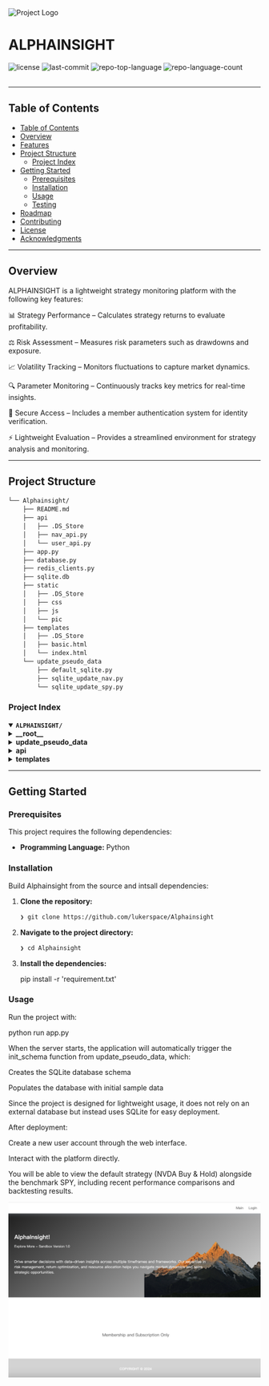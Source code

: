 <div id="top">


<img src="readmeai/assets/logos/purple.svg" width="30%" style="position: relative; top: 0; right: 0;" alt="Project Logo"/>

# ALPHAINSIGHT

<em></em>

<!-- BADGES -->
<img src="https://img.shields.io/github/license/lukerspace/Alphainsight?style=default&logo=opensourceinitiative&logoColor=white&color=0080ff" alt="license">
<img src="https://img.shields.io/github/last-commit/lukerspace/Alphainsight?style=default&logo=git&logoColor=white&color=0080ff" alt="last-commit">
<img src="https://img.shields.io/github/languages/top/lukerspace/Alphainsight?style=default&color=0080ff" alt="repo-top-language">
<img src="https://img.shields.io/github/languages/count/lukerspace/Alphainsight?style=default&color=0080ff" alt="repo-language-count">

<!-- default option, no dependency badges. -->


<!-- default option, no dependency badges. -->

</div>
<br>

---

## Table of Contents

- [Table of Contents](#table-of-contents)
- [Overview](#overview)
- [Features](#features)
- [Project Structure](#project-structure)
    - [Project Index](#project-index)
- [Getting Started](#getting-started)
    - [Prerequisites](#prerequisites)
    - [Installation](#installation)
    - [Usage](#usage)
    - [Testing](#testing)
- [Roadmap](#roadmap)
- [Contributing](#contributing)
- [License](#license)
- [Acknowledgments](#acknowledgments)

---

## Overview

ALPHAINSIGHT is a lightweight strategy monitoring platform with the following key features:

📊 Strategy Performance – Calculates strategy returns to evaluate profitability.

⚖️ Risk Assessment – Measures risk parameters such as drawdowns and exposure.

📈 Volatility Tracking – Monitors fluctuations to capture market dynamics.

🔍 Parameter Monitoring – Continuously tracks key metrics for real-time insights.

🔐 Secure Access – Includes a member authentication system for identity verification.

⚡ Lightweight Evaluation – Provides a streamlined environment for strategy analysis and monitoring.

---

## Project Structure

```sh
└── Alphainsight/
    ├── README.md
    ├── api
    │   ├── .DS_Store
    │   ├── nav_api.py
    │   └── user_api.py
    ├── app.py
    ├── database.py
    ├── redis_clients.py
    ├── sqlite.db
    ├── static
    │   ├── .DS_Store
    │   ├── css
    │   ├── js
    │   └── pic
    ├── templates
    │   ├── .DS_Store
    │   ├── basic.html
    │   └── index.html
    └── update_pseudo_data
        ├── default_sqlite.py
        ├── sqlite_update_nav.py
        └── sqlite_update_spy.py
```

### Project Index

<details open>
	<summary><b><code>ALPHAINSIGHT/</code></b></summary>
	<!-- __root__ Submodule -->
	<details>
		<summary><b>__root__</b></summary>
		<blockquote>
			<div class='directory-path' style='padding: 8px 0; color: #666;'>
				<code><b>⦿ __root__</b></code>
			<table style='width: 100%; border-collapse: collapse;'>
			<thead>
				<tr style='background-color: #f8f9fa;'>
					<th style='width: 30%; text-align: left; padding: 8px;'>File Name</th>
					<th style='text-align: left; padding: 8px;'>Summary</th>
				</tr>
			</thead>
				<tr style='border-bottom: 1px solid #eee;'>
					<td style='padding: 8px;'><b><a href='https://github.com/lukerspace/Alphainsight/blob/master/database.py'>database.py</a></b></td>
					<td style='padding: 8px;'>Code>❯ REPLACE-ME</code></td>
				</tr>
				<tr style='border-bottom: 1px solid #eee;'>
					<td style='padding: 8px;'><b><a href='https://github.com/lukerspace/Alphainsight/blob/master/redis_clients.py'>redis_clients.py</a></b></td>
					<td style='padding: 8px;'>Code>❯ REPLACE-ME</code></td>
				</tr>
				<tr style='border-bottom: 1px solid #eee;'>
					<td style='padding: 8px;'><b><a href='https://github.com/lukerspace/Alphainsight/blob/master/app.py'>app.py</a></b></td>
					<td style='padding: 8px;'>Code>❯ REPLACE-ME</code></td>
				</tr>
			</table>
		</blockquote>
	</details>
	<!-- update_pseudo_data Submodule -->
	<details>
		<summary><b>update_pseudo_data</b></summary>
		<blockquote>
			<div class='directory-path' style='padding: 8px 0; color: #666;'>
				<code><b>⦿ update_pseudo_data</b></code>
			<table style='width: 100%; border-collapse: collapse;'>
			<thead>
				<tr style='background-color: #f8f9fa;'>
					<th style='width: 30%; text-align: left; padding: 8px;'>File Name</th>
					<th style='text-align: left; padding: 8px;'>Summary</th>
				</tr>
			</thead>
				<tr style='border-bottom: 1px solid #eee;'>
					<td style='padding: 8px;'><b><a href='https://github.com/lukerspace/Alphainsight/blob/master/update_pseudo_data/sqlite_update_spy.py'>sqlite_update_spy.py</a></b></td>
					<td style='padding: 8px;'>Code>❯ REPLACE-ME</code></td>
				</tr>
				<tr style='border-bottom: 1px solid #eee;'>
					<td style='padding: 8px;'><b><a href='https://github.com/lukerspace/Alphainsight/blob/master/update_pseudo_data/default_sqlite.py'>default_sqlite.py</a></b></td>
					<td style='padding: 8px;'>Code>❯ REPLACE-ME</code></td>
				</tr>
				<tr style='border-bottom: 1px solid #eee;'>
					<td style='padding: 8px;'><b><a href='https://github.com/lukerspace/Alphainsight/blob/master/update_pseudo_data/sqlite_update_nav.py'>sqlite_update_nav.py</a></b></td>
					<td style='padding: 8px;'>Code>❯ REPLACE-ME</code></td>
				</tr>
			</table>
		</blockquote>
	</details>
	<!-- api Submodule -->
	<details>
		<summary><b>api</b></summary>
		<blockquote>
			<div class='directory-path' style='padding: 8px 0; color: #666;'>
				<code><b>⦿ api</b></code>
			<table style='width: 100%; border-collapse: collapse;'>
			<thead>
				<tr style='background-color: #f8f9fa;'>
					<th style='width: 30%; text-align: left; padding: 8px;'>File Name</th>
					<th style='text-align: left; padding: 8px;'>Summary</th>
				</tr>
			</thead>
				<tr style='border-bottom: 1px solid #eee;'>
					<td style='padding: 8px;'><b><a href='https://github.com/lukerspace/Alphainsight/blob/master/api/user_api.py'>user_api.py</a></b></td>
					<td style='padding: 8px;'>Code>❯ REPLACE-ME</code></td>
				</tr>
				<tr style='border-bottom: 1px solid #eee;'>
					<td style='padding: 8px;'><b><a href='https://github.com/lukerspace/Alphainsight/blob/master/api/nav_api.py'>nav_api.py</a></b></td>
					<td style='padding: 8px;'>Code>❯ REPLACE-ME</code></td>
				</tr>
			</table>
		</blockquote>
	</details>
	<!-- templates Submodule -->
	<details>
		<summary><b>templates</b></summary>
		<blockquote>
			<div class='directory-path' style='padding: 8px 0; color: #666;'>
				<code><b>⦿ templates</b></code>
			<table style='width: 100%; border-collapse: collapse;'>
			<thead>
				<tr style='background-color: #f8f9fa;'>
					<th style='width: 30%; text-align: left; padding: 8px;'>File Name</th>
					<th style='text-align: left; padding: 8px;'>Summary</th>
				</tr>
			</thead>
				<tr style='border-bottom: 1px solid #eee;'>
					<td style='padding: 8px;'><b><a href='https://github.com/lukerspace/Alphainsight/blob/master/templates/basic.html'>basic.html</a></b></td>
					<td style='padding: 8px;'>Code>❯ REPLACE-ME</code></td>
				</tr>
				<tr style='border-bottom: 1px solid #eee;'>
					<td style='padding: 8px;'><b><a href='https://github.com/lukerspace/Alphainsight/blob/master/templates/index.html'>index.html</a></b></td>
					<td style='padding: 8px;'>Code>❯ REPLACE-ME</code></td>
				</tr>
			</table>
		</blockquote>
	</details>
</details>

---

## Getting Started

### Prerequisites

This project requires the following dependencies:

- **Programming Language:** Python

### Installation

Build Alphainsight from the source and intsall dependencies:

1. **Clone the repository:**

    ```sh
    ❯ git clone https://github.com/lukerspace/Alphainsight
    ```

2. **Navigate to the project directory:**

    ```sh
    ❯ cd Alphainsight
    ```

3. **Install the dependencies:**

   pip install -r 'requirement.txt'

### Usage

Run the project with:

python run app.py


When the server starts, the application will automatically trigger the init_schema function from update_pseudo_data, which:

Creates the SQLite database schema

Populates the database with initial sample data

Since the project is designed for lightweight usage, it does not rely on an external database but instead uses SQLite for easy deployment.

After deployment:

Create a new user account through the web interface.

Interact with the platform directly.

You will be able to view the default strategy (NVDA Buy & Hold) alongside the benchmark SPY, including recent performance comparisons and backtesting results.



![Dashboard Preview](static/pic/readme1.png "ALPHAINSIGHT Dashboard")



